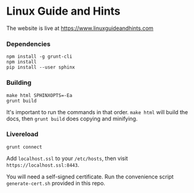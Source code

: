 # Linux Guide and Hints

The website is live at https://www.linuxguideandhints.com

### Dependencies

    npm install -g grunt-cli
    npm install
    pip install --user sphinx

### Building

    make html SPHINXOPTS=-Ea
    grunt build

It's important to run the commands in that order. `make html` will build the docs, then `grunt build` does copying and minifying.

### Livereload

    grunt connect

Add `localhost.ssl` to your `/etc/hosts`, then visit `https://localhost.ssl:8443`. 

You will need a self-signed certificate. Run the convenience script `generate-cert.sh` provided in this repo.
